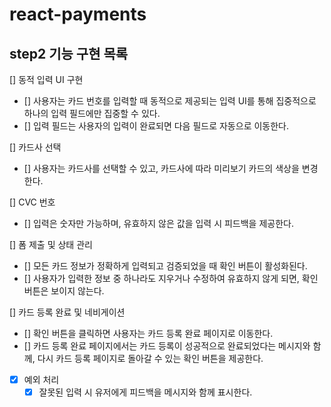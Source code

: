 # react-payments

## step2 기능 구현 목록

[] 동적 입력 UI 구현
  - [] 사용자는 카드 번호를 입력할 때 동적으로 제공되는 입력 UI를 통해 집중적으로 하나의 입력 필드에만 집중할 수 있다.
  - [] 입력 필드는 사용자의 입력이 완료되면 다음 필드로 자동으로 이동한다.
  
[] 카드사 선택
  - [] 사용자는 카드사를 선택할 수 있고, 카드사에 따라 미리보기 카드의 색상을 변경한다.

[] CVC 번호
  - [] 입력은 숫자만 가능하며, 유효하지 않은 값을 입력 시 피드백을 제공한다.

[] 폼 제출 및 상태 관리
  - [] 모든 카드 정보가 정확하게 입력되고 검증되었을 때 확인 버튼이 활성화된다.
  - [] 사용자가 입력한 정보 중 하나라도 지우거나 수정하여 유효하지 않게 되면, 확인 버튼은 보이지 않는다.

[] 카드 등록 완료 및 네비게이션
  - [] 확인 버튼을 클릭하면 사용자는 카드 등록 완료 페이지로 이동한다.
  - [] 카드 등록 완료 페이지에서는 카드 등록이 성공적으로 완료되었다는 메시지와 함께, 다시 카드 등록 페이지로 돌아갈 수 있는 확인 버튼을 제공한다.

- [x] 예외 처리
  - [x] 잘못된 입력 시 유저에게 피드백을 메시지와 함께 표시한다.
